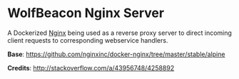 # WolfBeacon Nginx Server

A Dockerized [Nginx](https://www.nginx.com/resources/wiki/) being used as a reverse proxy server to direct incoming client requests to corresponding webservice handlers.

**Base**: https://github.com/nginxinc/docker-nginx/tree/master/stable/alpine

**Credits**: http://stackoverflow.com/a/43956748/4258892
